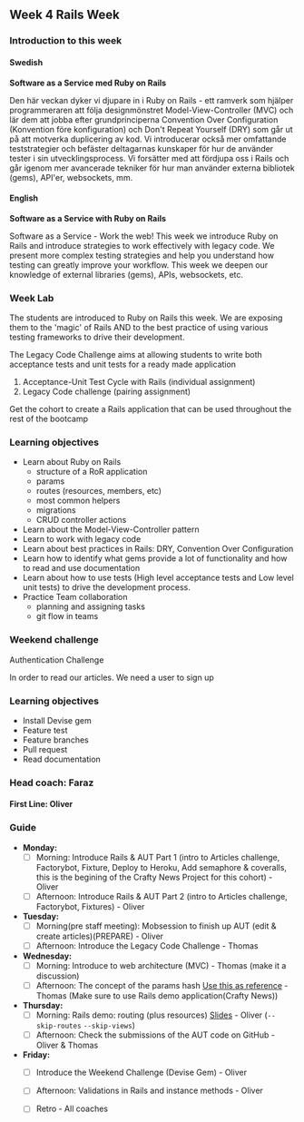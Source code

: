 ## Week 4 Rails Week
### Introduction to this week

#### Swedish
**Software as a Service med Ruby on Rails**

Den här veckan dyker vi djupare in i Ruby on Rails - ett ramverk som hjälper programmeraren att följa designmönstret Model-View-Controller (MVC) och lär dem att jobba efter grundprinciperna Convention Over Configuration (Konvention före konfiguration) och Don't Repeat Yourself (DRY) som går ut på att motverka duplicering av kod. Vi introducerar också mer omfattande teststrategier och befäster deltagarnas kunskaper för hur de använder tester i sin utvecklingsprocess. Vi forsätter med att fördjupa oss i Rails och går igenom mer avancerade tekniker för hur man använder externa bibliotek (gems), API'er, websockets, mm.


#### English
**Software as a Service with Ruby on Rails**

Software as a Service - Work the web! This week we introduce Ruby on Rails and introduce strategies to work effectively with legacy code. We present more complex testing strategies and help you understand how testing can greatly improve your workflow. This week we deepen our knowledge of external libraries (gems), APIs, websockets, etc.

### Week Lab
The students are introduced to Ruby on Rails this week. We are exposing them to the 'magic' of Rails AND to the best practice of using various testing frameworks to drive their development.

The Legacy Code Challenge aims at allowing students to write both acceptance tests and unit tests for a ready made application
1. Acceptance-Unit Test Cycle with Rails (individual assignment)
2. Legacy Code challenge (pairing assignment)

Get the cohort to create a Rails application that can be used throughout the rest of the bootcamp


### Learning objectives
* Learn about Ruby on Rails
  - structure of a RoR application
  - params
  - routes (resources, members, etc)
  - most common helpers
  - migrations
  - CRUD controller actions
* Learn about the Model-View-Controller pattern
* Learn to work with legacy code
* Learn about best practices in Rails: DRY, Convention Over Configuration
* Learn how to identify what gems provide a lot of functionality and how to read and use documentation
* Learn about how to use tests (High level acceptance tests and Low level unit tests) to drive the development process.
* Practice Team collaboration
  - planning and assigning tasks
  - git flow in teams

### Weekend challenge
Authentication Challenge

In order to read our articles. We need a user to sign up


### Learning objectives
* Install Devise gem
* Feature test
* Feature branches
* Pull request
* Read documentation

### Head coach: Faraz
#### First Line: Oliver

### Guide
- **Monday:** 
  - [ ] Morning: Introduce Rails & AUT Part 1 (intro to Articles challenge, Factorybot, Fixture, Deploy to Heroku, Add semaphore & coveralls, this is the begining of the Crafty News Project for this cohort) - Oliver
  - [ ] Afternoon: Introduce Rails & AUT Part 2 (intro to Articles challenge, Factorybot, Fixtures) - Oliver

- **Tuesday:** 
  - [ ] Morning(pre staff meeting): Mobsession to finish up AUT (edit & create articles)(PREPARE) - Oliver
  - [ ] Afternoon: Introduce the Legacy Code Challenge - Thomas 
  
- **Wednesday:**
  - [ ] Morning: Introduce to web architecture (MVC) - Thomas (make it a discussion)
  - [ ] Afternoon: The concept of the params hash [Use this as reference](https://www.youtube.com/watch?v=y57OnWV6dRE) - Thomas (Make sure to use Rails demo application(Crafty News))

- **Thursday:**
   - [ ] Morning: Rails demo: routing (plus resources) [Slides](https://docs.google.com/presentation/d/1Eu_x1eO9Zkmkb1RyflUONTipOjnDUtfUmSabO8-jyoQ) - Oliver (`--skip-routes` `--skip-views`)
   - [ ] Afternoon: Check the submissions of the AUT code on GitHub - Oliver & Thomas

- **Friday:**
  - [ ] Introduce the Weekend Challenge (Devise Gem) - Oliver
  - [ ] Afternoon: Validations in Rails and instance methods - Oliver
  - [ ] Retro - All coaches  
  
